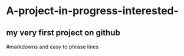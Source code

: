 # A-project-in-progress-interested-
## my very first project on github
#markdowns and easy to phrase lines
